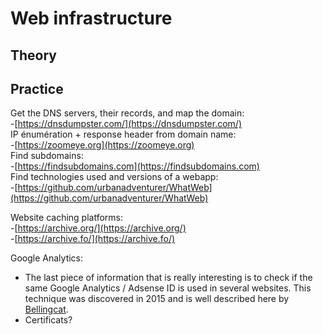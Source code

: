 # Web infrastructure

## Theory <a id="theory"></a>

## Practice <a id="practice"></a>

Get the DNS servers, their records, and map the domain:  
-[https://dnsdumpster.com/](https://dnsdumpster.com/)  
IP énumération + response header from domain name:  
-[https://zoomeye.org](https://zoomeye.org)  
Find subdomains:  
-[https://findsubdomains.com](https://findsubdomains.com)  
Find technologies used and versions of a webapp:  
-[https://github.com/urbanadventurer/WhatWeb](https://github.com/urbanadventurer/WhatWeb)

Website caching platforms:  
-[https://archive.org/](https://archive.org/)  
-[https://archive.fo/](https://archive.fo/)

Google Analytics:

* The last piece of information that is really interesting is to check if the same Google Analytics / Adsense ID is used in several websites. This technique was discovered in 2015 and is well described here by [Bellingcat](https://www.bellingcat.com/resources/how-tos/2015/07/23/unveiling-hidden-connections-with-google-analytics-ids/).
* Certificats?

